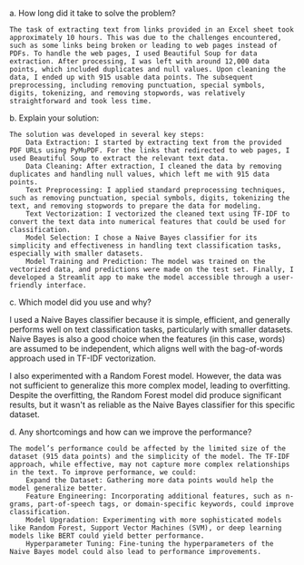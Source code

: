 a. How long did it take to solve the problem?

    The task of extracting text from links provided in an Excel sheet took approximately 10 hours. This was due to the challenges encountered, such as some links being broken or leading to web pages instead of PDFs. To handle the web pages, I used Beautiful Soup for data extraction. After processing, I was left with around 12,000 data points, which included duplicates and null values. Upon cleaning the data, I ended up with 915 usable data points. The subsequent preprocessing, including removing punctuation, special symbols, digits, tokenizing, and removing stopwords, was relatively straightforward and took less time.


b. Explain your solution:

    The solution was developed in several key steps:
        Data Extraction: I started by extracting text from the provided PDF URLs using PyMuPDF. For the links that redirected to web pages, I used Beautiful Soup to extract the relevant text data.
        Data Cleaning: After extraction, I cleaned the data by removing duplicates and handling null values, which left me with 915 data points.
        Text Preprocessing: I applied standard preprocessing techniques, such as removing punctuation, special symbols, digits, tokenizing the text, and removing stopwords to prepare the data for modeling.
        Text Vectorization: I vectorized the cleaned text using TF-IDF to convert the text data into numerical features that could be used for classification.
        Model Selection: I chose a Naive Bayes classifier for its simplicity and effectiveness in handling text classification tasks, especially with smaller datasets.
        Model Training and Prediction: The model was trained on the vectorized data, and predictions were made on the test set. Finally, I developed a Streamlit app to make the model accessible through a user-friendly interface.


c. Which model did you use and why?

I used a Naive Bayes classifier because it is simple, efficient, and generally performs well on text classification tasks, particularly with smaller datasets. Naive Bayes is also a good choice when the features (in this case, words) are assumed to be independent, which aligns well with the bag-of-words approach used in TF-IDF vectorization.

I also experimented with a Random Forest model. However, the data was not sufficient to generalize this more complex model, leading to overfitting. Despite the overfitting, the Random Forest model did produce significant results, but it wasn't as reliable as the Naive Bayes classifier for this specific dataset.

d. Any shortcomings and how can we improve the performance?

    The model’s performance could be affected by the limited size of the dataset (915 data points) and the simplicity of the model. The TF-IDF approach, while effective, may not capture more complex relationships in the text. To improve performance, we could:
        Expand the Dataset: Gathering more data points would help the model generalize better.
        Feature Engineering: Incorporating additional features, such as n-grams, part-of-speech tags, or domain-specific keywords, could improve classification.
        Model Upgradation: Experimenting with more sophisticated models like Random Forest, Support Vector Machines (SVM), or deep learning models like BERT could yield better performance.
        Hyperparameter Tuning: Fine-tuning the hyperparameters of the Naive Bayes model could also lead to performance improvements.
